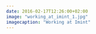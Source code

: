 ```yaml
---
date: 2016-02-17T12:26:00+02:00
image: "working_at_imint_1.jpg"
imagecaption: "Working at Imint"
---
```

